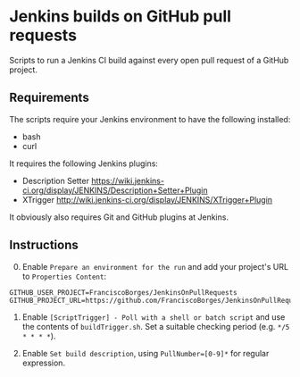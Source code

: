 # Jenkins builds on GitHub pull requests

Scripts to run a Jenkins CI build against every open pull request of a GitHub project.

## Requirements

The scripts require your Jenkins environment to have the following installed:
- bash
- curl

It requires the following Jenkins plugins:
- Description Setter https://wiki.jenkins-ci.org/display/JENKINS/Description+Setter+Plugin
- XTrigger http://wiki.jenkins-ci.org/display/JENKINS/XTrigger+Plugin

It obviously also requires Git and GitHub plugins at Jenkins.

## Instructions

0. Enable ```Prepare an environment for the run``` and add your project's URL to ```Properties Content```:

```
GITHUB_USER_PROJECT=FranciscoBorges/JenkinsOnPullRequests
GITHUB_PROJECT_URL=https://github.com/FranciscoBorges/JenkinsOnPullRequests
```

1. Enable ```[ScriptTrigger] - Poll with a shell or batch script``` and use the contents of ```buildTrigger.sh```. Set a suitable checking period (e.g. ```*/5 * * * *```).

2. Enable ```Set build description```, using ```PullNumber=[0-9]*``` for regular expression.


